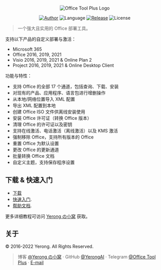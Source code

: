 ﻿#

<p align="center">
<img alt="Office Tool Plus Logo" src="https://otp.landian.vip/static/images/logo.webp"/>
</p>

<p align="center">
<a href="https://www.coolhub.top/" target="_blank"><img alt="Author" src="https://img.shields.io/badge/Author-Yerong-blue?style=flat-square"/></a>
<img alt="Language" src="https://img.shields.io/badge/Language-C%23-green?style=flat-square"/>
<a href="https://otp.landian.vip/" target="_blank"><img alt="Release" src="https://img.shields.io/github/v/release/YerongAI/Office-Tool?style=flat-square"/></a>
<img alt="License" src="https://img.shields.io/github/license/YerongAI/Office-Tool?style=flat-square"/>
</p>

 > 一个强大且实用的 Office 部署工具。

支持以下产品的自定义部署与激活：

- Microsoft 365
- Office 2016, 2019, 2021
- Visio 2016, 2019, 2021 & Online Plan 2
- Project 2016, 2019, 2021 & Online Desktop Client

功能与特性：

- 支持 Office 的全部 17 个通道，包括查询、下载、安装
- 对现有的产品、应用程序、语言包进行增删操作
- 从本地/网络位置导入 XML 配置
- 导出 XML 配置到本地
- 创建 Office ISO 文件供离线安装使用
- 安装 Office 许可证（转换 Office 版本）
- 清理 Office 的许可证以及密钥
- 支持在线激活、电话激活（离线激活）以及 KMS 激活
- 强制移除 Office，支持所有版本的 Office
- 重置 Office 为默认设置
- 更改 Office 的更新通道
- 批量转换 Office 文档
- 自定义主题，支持保存程序设置

## 下载 & 快速入门

- [下载](https://help.coolhub.top/zh-cn/start/download.html)
- [快速入门](https://github.com/YerongAI/Office-Tool/wiki).
- [帮助文档](https://otp.landian.vip/help/).

更多详细教程可访问 [Yerong の小窝](https://www.coolhub.top/) 获取。

## 关于

© 2016-2022 Yerong. All Rights Reserved.

> 博客 [@Yerong の小窝](https://www.coolhub.top/) · GitHub [@YerongAI](https://github.com/YerongAI) · Telegram [@Office Tool Plus](https://t.me/otp_channel) · [E-mail](mailto:yerong@coolhub.top)
